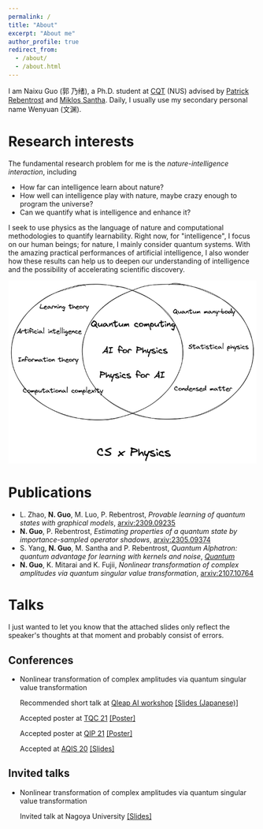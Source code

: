 ```yaml
---
permalink: /
title: "About"
excerpt: "About me"
author_profile: true
redirect_from: 
  - /about/
  - /about.html
---
```


I am Naixu Guo (郭 乃绪), a Ph.D. student at [CQT](https://www.quantumlah.org/) (NUS) advised by [Patrick Rebentrost](https://scholar.google.com/citations?user=XWHSBmUAAAAJ&hl=en) and [Miklos Santha](https://scholar.google.com.sg/citations?user=pER3wbkAAAAJ&hl=en).
Daily, I usually use my secondary personal name Wenyuan (文渊).


Research interests
======
The fundamental research problem for me is the *nature-intelligence interaction*, including
* How far can intelligence learn about nature?
* How well can intelligence play with nature, maybe crazy enough to program the universe?
* Can we quantify what is intelligence and enhance it?

I seek to use physics as the language of nature and computational methodologies to quantify learnability.
Right now, for "intelligence", I focus on our human beings; for nature, I mainly consider quantum systems.
With the amazing practical performances of artificial intelligence, I also wonder how these results can help us to deepen our understanding of intelligence and the possibility of accelerating scientific discovery.


![avatar](_pages/Research_interest.png)

Publications
======
* L. Zhao, **N. Guo**, M. Luo, P. Rebentrost, *Provable learning of quantum states with graphical models*, [arxiv:2309.09235](https://arxiv.org/abs/2309.09235)
* **N. Guo**, P. Rebentrost, *Estimating properties of a quantum state by importance-sampled operator shadows*, [arxiv:2305.09374](https://arxiv.org/abs/2305.09374)
* S. Yang, **N. Guo**, M. Santha and P. Rebentrost, *Quantum Alphatron: quantum advantage for learning with kernels and noise*, [*Quantum*](https://arxiv.org/abs/2108.11670)
* **N. Guo**, K. Mitarai and K. Fujii, *Nonlinear transformation of complex amplitudes via quantum singular value transformation*, [arxiv:2107.10764](https://arxiv.org/abs/2107.10764)


Talks
======
I just wanted to let you know that the attached slides only reflect the speaker's thoughts at that moment and probably consist of errors.

## Conferences
- Nonlinear transformation of complex amplitudes via quantum singular value transformation 

  Recommended short talk at [Qleap AI workshop](https://qleap-qai.jp) [[Slides (Japanese)]](https://drive.google.com/file/d/1Y0f48uYliyMXGqAIoS9RWPujcSc5euIi/view?usp=sharing)

  Accepted poster at [TQC 21](https://tqc2021.lu.lv/) [[Poster]](https://drive.google.com/file/d/1cFB-CUBnA7koun60nT_IEEx4uFhnICk7/view?usp=sharing)
  
  Accepted poster at [QIP 21](https://www.mcqst.de/qip2021/) [[Poster]](https://drive.google.com/file/d/184jUftu5RYpeL6bULCRj_wjWqxnI2Qqq/view?usp=sharing)
  
  Accepted at [AQIS 20](http://aqis-conf.org/2020/) [[Slides]](https://drive.google.com/file/d/1H-jIOYfV-fKAgUWwQQ_7-luebPAsufhF/view?usp=sharing)
  
  
## Invited talks
- Nonlinear transformation of complex amplitudes via quantum singular value transformation

  Invited talk at Nagoya University [[Slides]](https://drive.google.com/file/d/1Zf-U_e8FYVwcK1CibgPA5IrKzNWyLzXS/view?usp=sharing) 
